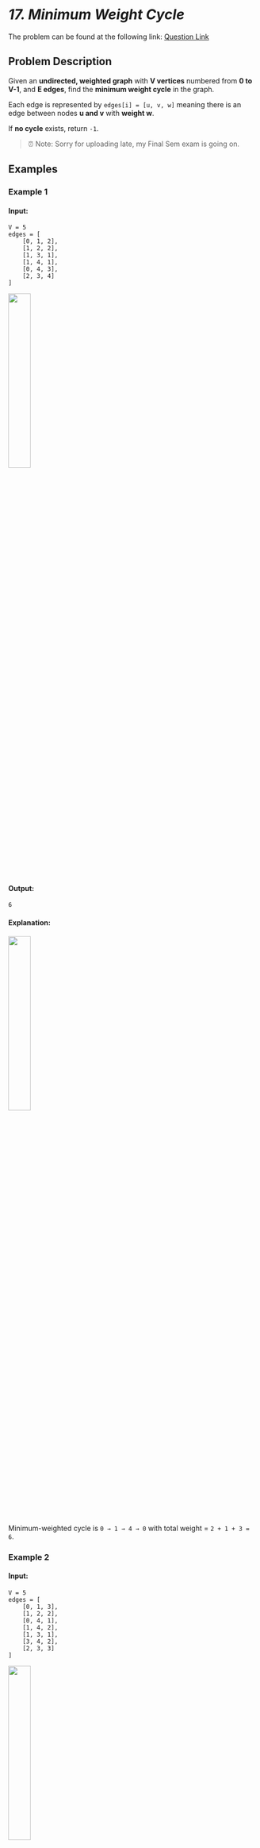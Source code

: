 # _17. Minimum Weight Cycle_

The problem can be found at the following link: [Question Link](https://www.geeksforgeeks.org/problems/minimum-weight-cycle/1)

## **Problem Description**

Given an **undirected, weighted graph** with **V vertices** numbered from **0 to V-1**, and **E edges**, find the **minimum weight cycle** in the graph.

Each edge is represented by `edges[i] = [u, v, w]` meaning there is an edge between nodes **u and v** with **weight w**.

If **no cycle** exists, return `-1`.

> ⏰ Note: Sorry for uploading late, my Final Sem exam is going on.

## **Examples**

### **Example 1**

#### **Input:**

```
V = 5
edges = [
    [0, 1, 2],
    [1, 2, 2],
    [1, 3, 1],
    [1, 4, 1],
    [0, 4, 3],
    [2, 3, 4]
]
```

<img src="https://github.com/user-attachments/assets/e703fb35-e446-4183-b06b-d9d3c83c8498" width="30%">

#### **Output:**

```
6
```

#### **Explanation:**

<img src="https://github.com/user-attachments/assets/786ce890-a51f-4f07-9177-a0ff18059f72" width="30%">

Minimum-weighted cycle is `0 → 1 → 4 → 0` with total weight = `2 + 1 + 3 = 6`.

### **Example 2**

#### **Input:**

```
V = 5
edges = [
    [0, 1, 3],
    [1, 2, 2],
    [0, 4, 1],
    [1, 4, 2],
    [1, 3, 1],
    [3, 4, 2],
    [2, 3, 3]
]
```

<img src="https://github.com/user-attachments/assets/6ed55a03-6c81-41f0-9e95-7887ac2a6bb3" width="30%">

#### **Output:**

```
5
```

#### **Explanation:**

<img src="https://github.com/user-attachments/assets/657330bf-88df-4b3d-a8ec-3b2064426821" width="30%">

Minimum-weighted cycle is `1 → 3 → 4 → 1` with total weight = `1 + 2 + 2 = 5`.

### **Constraints**

- $\(1 \leq V \leq 100\)$
- $\(1 \leq E = \text{edges.length} \leq 10^3\)$
- $\(1 \leq \text{edges[i][j]} \leq 100\)$

## **My Approach**

### **Dijkstra-Based (Per Node Check)**

### **Algorithm Steps:**

1. **Build an adjacency list** from the edge list.
2. For **every node `i`** from 0 to V-1:
   - Run **Dijkstra's algorithm** from node `i` to compute the **shortest paths** to all other nodes.
   - While processing neighbors, if you find a **back-edge to an already visited node**, and it **doesn’t form a direct parent-child**, it could form a **cycle**.
   - **Update the minimum cycle weight** if a better cycle is found.
3. After checking from all nodes, return the **minimum cycle length** found, or `-1` if no cycle exists.

#### ✅ **Why It Works**

- Each shortest path computed from `i` guarantees minimal distance to `v`, so combining **two shortest paths** and an **extra edge** efficiently checks all **minimal cycles passing through that edge**.
- The parent check ensures we’re not just tracing the same edge forward and backward.

## **Time and Auxiliary Space Complexity**

- **Expected Time Complexity:** O(V × E × log V), since we run Dijkstra's algorithm (O(E log V)) for each vertex.
- **Expected Auxiliary Space Complexity:** O(V + E), to store the adjacency list, distance array, parent tracking, and priority queue per run.

## **Code (C++)**

```cpp
class Solution {
  public:
    int findMinCycle(int V, vector<vector<int>>& edges) {
        vector<vector<pair<int,int>>> adj(V);
        for (auto& e : edges)
            adj[e[0]].push_back({e[1], e[2]});
        int res = INT_MAX;
        for (int i = 0; i < V; ++i) {
            vector<int> dist(V, 1e9), par(V, -1);
            dist[i] = 0;
            priority_queue<pair<int,int>, vector<pair<int,int>>, greater<pair<int,int>>> pq;
            pq.push({0, i});
            while (!pq.empty()) {
                pair<int,int> top = pq.top(); pq.pop();
                int d = top.first, u = top.second;
                for (int j = 0; j < adj[u].size(); ++j) {
                    int v = adj[u][j].first, w = adj[u][j].second;
                    if (dist[v] > d + w) {
                        dist[v] = d + w;
                        par[v] = u;
                        pq.push({dist[v], v});
                    } else if (par[u] != v && par[v] != u)
                        res = min(res, dist[u] + dist[v] + w);
                }
            }
        }
        return res == INT_MAX ? -1 : res;
    }
};
```

## **Code (Java)**

```java
class Solution {
    public int findMinCycle(int V, int[][] E) {
        List<int[]>[] A = new ArrayList[V];
        for (int i = 0; i < V; i++) A[i] = new ArrayList<>();
        for (int[] e : E) A[e[0]].add(new int[]{e[1], e[2]});
        int r = Integer.MAX_VALUE;
        for (int i = 0; i < V; i++) {
            int[] D = new int[V], P = new int[V];
            Arrays.fill(D, (int)1e9);
            Arrays.fill(P, -1);
            D[i] = 0;
            PriorityQueue<int[]> Q = new PriorityQueue<>(Comparator.comparingInt(a -> a[0]));
            Q.add(new int[]{0, i});
            while (!Q.isEmpty()) {
                int[] t = Q.poll(); int d = t[0], u = t[1];
                for (int[] a : A[u]) {
                    int v = a[0], w = a[1];
                    if (D[v] > d + w) {
                        D[v] = d + w; P[v] = u; Q.add(new int[]{D[v], v});
                    } else if (P[u] != v && P[v] != u)
                        r = Math.min(r, D[u] + D[v] + w);
                }
            }
        }
        return r == Integer.MAX_VALUE ? -1 : r;
    }
}
```

## **Code (Python)**

```python
class Solution:
    def findMinCycle(self, V, edges):
        from heapq import heappush, heappop
        A = [[] for _ in range(V)]
        for u, v, w in edges:
            A[u].append((v, w))
        r = float('inf')
        for i in range(V):
            D = [int(1e9)] * V
            P = [-1] * V
            D[i] = 0
            Q = [(0, i)]
            while Q:
                d, u = heappop(Q)
                for v, w in A[u]:
                    if D[v] > d + w:
                        D[v] = d + w
                        P[v] = u
                        heappush(Q, (D[v], v))
                    elif P[u] != v and P[v] != u:
                        r = min(r, D[u] + D[v] + w)
        return -1 if r == float('inf') else r
```

## **Contribution and Support:**

For discussions, questions, or doubts related to this solution, feel free to connect on LinkedIn: [Any Questions](https://www.linkedin.com/in/patel-hetkumar-sandipbhai-8b110525a/). Let’s make this learning journey more collaborative!

⭐ **If you find this helpful, please give this repository a star!** ⭐

---

<div align="center">
  <h3><b>📍Visitor Count</b></h3>
</div>

<p align="center">
  <img src="https://visitor-badge.laobi.icu/badge?page_id=Hunterdii.GeeksforGeeks-POTD" />
</p>
